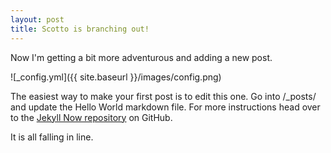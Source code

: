 ```yaml
---
layout: post
title: Scotto is branching out!
---
```


Now I'm getting a bit more adventurous and adding a new post.

![_config.yml]({{ site.baseurl }}/images/config.png)

The easiest way to make your first post is to edit this one. Go into /_posts/ and update the Hello World markdown file. For more instructions head over to the [Jekyll Now repository](https://github.com/barryclark/jekyll-now) on GitHub.

It is all falling in line.